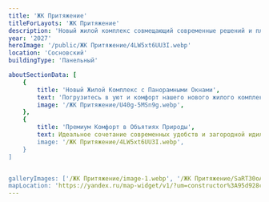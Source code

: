 ```yaml
---
title: 'ЖК Притяжение'
titleForLayots: 'ЖК Притяжение'
description: 'Новый жилой комплекс совмещающий современные решений и плюсы загородной жизни · Чистый воздух. Панорамные окна. Чистовая отделка. С мебелью и техникой'
year: '2027'
heroImage: '/public/ЖК Притяжение/4LW5xt6UU3I.webp'
location: 'Сосновский'
buildingType: 'Панельный'

aboutSectionData: [
    {
        title: 'Новый Жилой Комплекс с Панорамными Окнами',
        text: 'Погрузитесь в уют и комфорт нашего нового жилого комплекса, который предлагает современные решения и все преимущества загородной жизни. Насладитесь свежим воздухом, пропитанным запахом природы, и обширными видами через панорамные окна, в то время как чистовая отделка, мебель и техника гарантируют ваше удобство.',
        image: '/ЖК Притяжение/U40g-5MSn9g.webp',
    },
    {
        title: 'Премиум Комфорт в Объятиях Природы',
        text: Идеальное сочетание современных удобств и загородной идиллии ждет вас в нашем новом жилом комплексе. Наслаждайтесь чистым воздухом и потрясающими видами через панорамные окна, наслаждайтесь чистовой отделкой, полной мебелью и современной техникой для комфортного и стильного образа жизни.',
        image: '/ЖК Притяжение/4LW5xt6UU3I.webp',
    }
]


galleryImages: ['/ЖК Притяжение/image-1.webp', '/ЖК Притяжение/SaRT30oAQ.webp', '/ЖК Притяжение/U40g-5MSn9g.webp', '/ЖК Притяжение/funpark.webp', '/ЖК Притяжение/4LW5xt6UU3I.webp']
mapLocation: 'https://yandex.ru/map-widget/v1/?um=constructor%3A95d928ca715d170cab6b4beeb4625b50054c24e9ffc375b624cbd1e29eea161d&amp;source=constructor'
---
```

